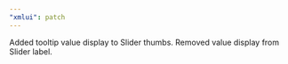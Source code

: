 ```yaml
---
"xmlui": patch
---
```


Added tooltip value display to Slider thumbs. Removed value display from Slider label.
